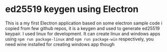 # ed25519 keygen using Electron

This is a my first Electron application based on some electron sample code i copied from few github repos, it is a keygen and used to generate ed25519 keypair.
I used linux for development. It can create linux and windows apps using `npm run package-linux` and `npm run package-win` respectively, you need wine installed for creating windows app though

